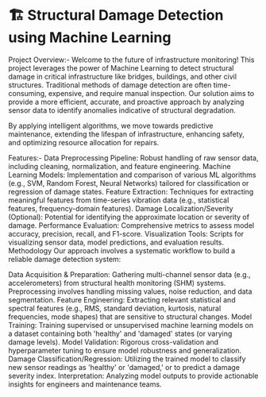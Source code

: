 

# 🏗️ Structural Damage Detection using Machine Learning

Project Overview:-
Welcome to the future of infrastructure monitoring! This project leverages the power of Machine Learning to detect structural damage in critical infrastructure like bridges, buildings, and other civil structures. Traditional methods of damage detection are often time-consuming, expensive, and require manual inspection. Our solution aims to provide a more efficient, accurate, and proactive approach by analyzing sensor data to identify anomalies indicative of structural degradation.

By applying intelligent algorithms, we move towards predictive maintenance, extending the lifespan of infrastructure, enhancing safety, and optimizing resource allocation for repairs.

Features:-
Data Preprocessing Pipeline: Robust handling of raw sensor data, including cleaning, normalization, and feature engineering.
Machine Learning Models: Implementation and comparison of various ML algorithms (e.g., SVM, Random Forest, Neural Networks) tailored for classification or regression of damage states.
Feature Extraction: Techniques for extracting meaningful features from time-series vibration data (e.g., statistical features, frequency-domain features).
Damage Localization/Severity (Optional): Potential for identifying the approximate location or severity of damage.
Performance Evaluation: Comprehensive metrics to assess model accuracy, precision, recall, and F1-score.
Visualization Tools: Scripts for visualizing sensor data, model predictions, and evaluation results.
Methodology
Our approach involves a systematic workflow to build a reliable damage detection system:

Data Acquisition & Preparation: Gathering multi-channel sensor data (e.g., accelerometers) from structural health monitoring (SHM) systems. Preprocessing involves handling missing values, noise reduction, and data segmentation.
Feature Engineering: Extracting relevant statistical and spectral features (e.g., RMS, standard deviation, kurtosis, natural frequencies, mode shapes) that are sensitive to structural changes.
Model Training: Training supervised or unsupervised machine learning models on a dataset containing both 'healthy' and 'damaged' states (or varying damage levels).
Model Validation: Rigorous cross-validation and hyperparameter tuning to ensure model robustness and generalization.
Damage Classification/Regression: Utilizing the trained model to classify new sensor readings as 'healthy' or 'damaged,' or to predict a damage severity index.
Interpretation: Analyzing model outputs to provide actionable insights for engineers and maintenance teams.
